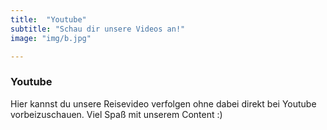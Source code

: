```yaml
---
title:  "Youtube"
subtitle: "Schau dir unsere Videos an!"
image: "img/b.jpg"

---
```


### Youtube
Hier kannst du unsere Reisevideo verfolgen ohne dabei direkt bei Youtube vorbeizuschauen. Viel Spaß mit unserem Content :)